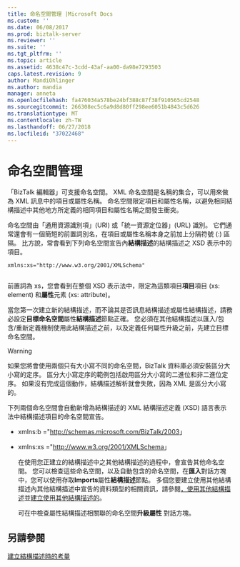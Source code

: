 ```yaml
---
title: 命名空間管理 |Microsoft Docs
ms.custom: ''
ms.date: 06/08/2017
ms.prod: biztalk-server
ms.reviewer: ''
ms.suite: ''
ms.tgt_pltfrm: ''
ms.topic: article
ms.assetid: 4638c47c-3cdd-43af-aa00-da98e7293503
caps.latest.revision: 9
author: MandiOhlinger
ms.author: mandia
manager: anneta
ms.openlocfilehash: fa476034a578be24bf388c87f38f910565cd2548
ms.sourcegitcommit: 266308ec5c6a9d8d80ff298ee6051b4843c5d626
ms.translationtype: MT
ms.contentlocale: zh-TW
ms.lasthandoff: 06/27/2018
ms.locfileid: "37022468"
---
```

# <a name="namespace-management"></a>命名空間管理
「BizTalk 編輯器」可支援命名空間。 XML 命名空間是名稱的集合，可以用來做為 XML 訊息中的項目或屬性名稱。 命名空間限定項目和屬性名稱，以避免相同結構描述中其他地方所定義的相同項目和屬性名稱之間發生衝突。  
  
 命名空間由「通用資源識別項」(URI) 或「統一資源定位器」(URL) 識別。 它們通常還會有一個簡短的前置詞別名，在項目或屬性名稱本身之前加上分隔符號 (:) 區隔。 比方說，常會看到下列命名空間宣告內**結構描述**的結構描述之 XSD 表示中的項目。  
  
```  
xmlns:xs="http://www.w3.org/2001/XMLSchema"  
  
```  
  
 前置詞為 xs，您會看到在整個 XSD 表示法中，限定為這類項目**項目**項目 (xs: element) 和**屬性**元素 (xs: attribute)。  
  
 當您第一次建立新的結構描述，而不論其是否訊息結構描述或屬性結構描述，請務必設定**目標命名空間**屬性**結構描述**節點正確。 您必須在其他結構描述以匯入/包含/重新定義機制使用此結構描述之前，以及定義任何屬性升級之前，先建立目標命名空間。  
  
> [!WARNING]
>  如果您將會使用兩個只有大小寫不同的命名空間，BizTalk 資料庫必須安裝區分大小寫的定序。 區分大小寫定序的範例包括啟用區分大小寫的二進位和非二進位定序。 如果沒有完成這個動作，結構描述解析就會失敗，因為 XML 是區分大小寫的。  
  
 下列兩個命名空間會自動新增為結構描述的 XML 結構描述定義 (XSD) 語言表示法中結構描述項目的命名空間宣告。  
  
- xmlns:b ="<http://schemas.microsoft.com/BizTalk/2003>」  
  
- xmlns:xs ="<http://www.w3.org/2001/XMLSchema>」  
  
  在使用您正建立的結構描述中之其他結構描述的過程中，會宣告其他命名空間。 您可以檢查這些命名空間，以及自動包含的命名空間，在**匯入**對話方塊中，您可以使用存取**Imports**屬性**結構描述**節點。 多個您要建立使用其他結構描述內其他結構描述中宣告的資料類型的相關資訊，請參閱[，使用其他結構描述](../core/schemas-that-use-other-schemas.md)並[建立使用其他結構描述的](../core/how-to-create-schemas-that-use-other-schemas.md)。  
  
  可在中檢查屬性結構描述相關聯的命名空間**升級屬性** 對話方塊。  
  
## <a name="see-also"></a>另請參閱  
 [建立結構描述時的考量](../core/considerations-when-creating-schemas.md)